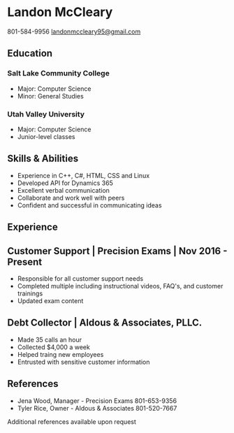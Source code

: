 Landon McCleary
===============

801-584-9956 landonmccleary95@gmail.com

Education
---------
### Salt Lake Community College
* Major: Computer Science
* Minor: General Studies

### Utah Valley University
* Major: Computer Science
* Junior-level classes

Skills & Abilities
------------------
* Experience in C++, C#, HTML, CSS and Linux
* Developed API for Dynamics 365
* Excellent verbal communication
* Collaborate and work well with peers
* Confident and successful in communicating ideas

Experience
----------
## Customer Support | Precision Exams | Nov 2016 - Present
* Responsible for all customer support needs
* Completed multiple including instructional videos, FAQ's, and customer trainings
* Updated exam content

## Debt Collector | Aldous & Associates, PLLC.
* Made 35 calls an hour
* Collected $4,000 a week
* Helped traing new employees
* Entrusted with sensitive customer information

References
----------
* Jena Wood, Manager - Precision Exams
801-653-9356
* Tyler Rice, Owner - Aldous & Associates
801-520-7667

Additional references available upon request